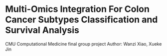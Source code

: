 # Multi-Omics Integration For Colon Cancer Subtypes Classification and Survival Analysis
CMU Computational Medicine final group project
Author: Wanzi Xiao, Xueke Jin

